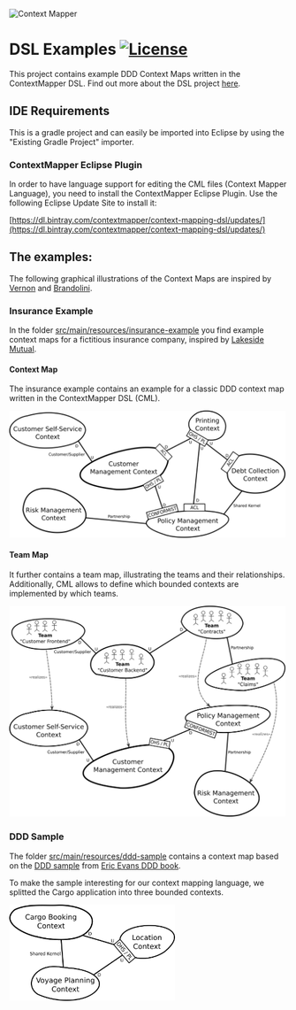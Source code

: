 ![Context Mapper](https://raw.githubusercontent.com/wiki/ContextMapper/context-mapper-dsl/logo/cm-logo-github-small.png)  
# DSL Examples [![License](https://img.shields.io/badge/License-Apache%202.0-blue.svg)](https://opensource.org/licenses/Apache-2.0)
This project contains example DDD Context Maps written in the ContextMapper DSL. Find out more about the DSL project [here](https://github.com/ContextMapper/context-mapper-dsl).

## IDE Requirements
This is a gradle project and can easily be imported into Eclipse by using the "Existing Gradle Project" importer.

### ContextMapper Eclipse Plugin
In order to have language support for editing the CML files (Context Mapper Language), you need to install the ContextMapper Eclipse Plugin.
Use the following Eclipse Update Site to install it:

[https://dl.bintray.com/contextmapper/context-mapping-dsl/updates/](https://dl.bintray.com/contextmapper/context-mapping-dsl/updates/)

## The examples:
The following graphical illustrations of the Context Maps are inspired by [Vernon][2] and [Brandolini][3].

### Insurance Example
In the folder [src/main/resources/insurance-example](./src/main/resources/insurance-example) you find example context maps for a fictitious insurance company, inspired by [Lakeside Mutual](https://github.com/Microservice-API-Patterns/LakesideMutual).

#### Context Map
The insurance example contains an example for a classic DDD context map written in the ContextMapper DSL (CML).

<img alt="Insurance Company Example Context Map" src="./src/main/resources/insurance-example/images/ContextMap-Illustration.png" width="500px">

#### Team Map
It further contains a team map, illustrating the teams and their relationships. Additionally, CML allows to define which bounded contexts are implemented by which teams.

<img alt="Insurance Company Example Context Map" src="./src/main/resources/insurance-example/images/TeamMap-Illustration.png" width="500px">

### DDD Sample
The folder [src/main/resources/ddd-sample](./src/main/resources/ddd-sample) contains a context map based on the [DDD sample](https://github.com/citerus/dddsample-core) from [Eric Evans DDD book][1]. 

To make the sample interesting for our context mapping language, we splitted the Cargo application into three bounded contexts.

<img alt="Insurance Company Example Context Map" src="./src/main/resources/ddd-sample/images/DDD-Cargo-Tracking-ContextMap-Illustration.png" width="300px">

[1]: https://www.oreilly.com/library/view/domain-driven-design-tackling/0321125215/
[2]: https://www.amazon.de/Implementing-Domain-Driven-Design-Vaughn-Vernon/dp/0321834577
[3]: https://www.infoq.com/articles/ddd-contextmapping
